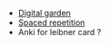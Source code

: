- [Digital garden](https://lyz-code.github.io/blue-book/digital_garden/)
- [Spaced repetition](https://gwern.net/spaced-repetition)
- Anki for leibner card ?